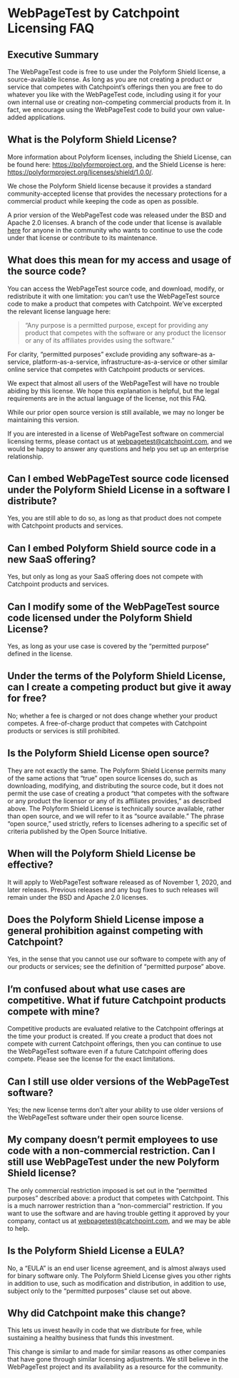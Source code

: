 # WebPageTest by Catchpoint Licensing FAQ 

## Executive Summary
The WebPageTest code is free to use under the Polyform Shield license, a source-available license. As long as you are not creating a product or service that competes with Catchpoint’s offerings then you are free to do whatever you like with the WebPageTest code, including using it for your own internal use or creating non-competing commercial products from it. In fact, we encourage using the WebPageTest code to build your own value-added applications.  

## What is the Polyform Shield License? 

More information about Polyform licenses, including the Shield License, can be found here: https://polyformproject.org, and the Shield License is here: https://polyformproject.org/licenses/shield/1.0.0/.  

We chose the Polyform Shield license because it provides a standard community-accepted license that provides the necessary protections for a commercial product while keeping the code as open as possible. 

A prior version of the WebPageTest code was released under the BSD and Apache 2.0 licenses.  A branch of the code under that license is available [here](https://github.com/WPO-Foundation/wptagent/tree/apache) for anyone in the community who wants to continue to use the code under that license or contribute to its maintenance. 

## What does this mean for my access and usage of the source code? 

You can access the WebPageTest source code, and download, modify, or redistribute it with one limitation: you can’t use the WebPageTest source code to make a product that competes with Catchpoint. We’ve excerpted the relevant license language here: 

> “Any purpose is a permitted purpose, except for providing any product that competes with the software or any product the licensor or any of its affiliates provides using the software.” 

For clarity, “permitted purposes” exclude providing any software-as a-service, platform-as-a-service, infrastructure-as-a-service or other similar online service that competes with Catchpoint products or services. 

We expect that almost all users of the WebPageTest will have no trouble abiding by this license. We hope this explanation is helpful, but the legal requirements are in the actual language of the license, not this FAQ.  

While our prior open source version is still available, we may no longer be maintaining this version. 

If you are interested in a license of WebPageTest software on commercial licensing terms, please contact us at [webpagetest@catchpoint.com](mailto:webpagetest@catchpoint.com), and we would be happy to answer any questions and help you set up an enterprise relationship. 

## Can I embed WebPageTest source code licensed under the Polyform Shield License in a software I distribute? 

Yes, you are still able to do so, as long as that product does not compete with Catchpoint products and services. 

## Can I embed Polyform Shield source code in a new SaaS offering? 

Yes, but only as long as your SaaS offering does not compete with Catchpoint products and services.

## Can I modify some of the WebPageTest source code licensed under the Polyform Shield License? 

Yes, as long as your use case is covered by the “permitted purpose” defined in the license. 

## Under the terms of the Polyform Shield License, can I create a competing product but give it away for free? 

No; whether a fee is charged or not does change whether your product competes. A free-of-charge product that competes with Catchpoint products or services is still prohibited.  

## Is the Polyform Shield License open source? 

They are not exactly the same. The Polyform Shield License permits many of the same actions that “true” open source licenses do, such as downloading, modifying, and distributing the source code, but it does not permit the use case of creating a product “that competes with the software or any product the licensor or any of its affiliates provides,” as described above. The Polyform Shield License is technically source available, rather than open source, and we will refer to it as “source available.” The phrase “open source,” used strictly, refers to licenses adhering to a specific set of criteria published by the Open Source Initiative. 

## When will the Polyform Shield License be effective? 

It will apply to WebPageTest software released as of November 1, 2020, and later releases. Previous releases and any bug fixes to such releases will remain under the BSD and Apache 2.0 licenses. 

## Does the Polyform Shield License impose a general prohibition against competing with Catchpoint? 

Yes, in the sense that you cannot use our software to compete with any of our products or services; see the definition of “permitted purpose” above. 

## I’m confused about what use cases are competitive. What if future Catchpoint products compete with mine? 

Competitive products are evaluated relative to the Catchpoint offerings at the time your product is created. If you create a product that does not compete with current Catchpoint offerings, then you can continue to use the WebPageTest software even if a future Catchpoint offering does compete. Please see the license for the exact limitations. 

## Can I still use older versions of the WebPageTest software? 

Yes; the new license terms don’t alter your ability to use older versions of the WebPageTest software under their open source license.  

## My company doesn’t permit employees to use code with a non-commercial restriction. Can I still use WebPageTest under the new Polyform Shield license? 

The only commercial restriction imposed is set out in the “permitted purposes” described above: a product that competes with Catchpoint. This is a much narrower restriction than a “non-commercial” restriction. If you want to use the software and are having trouble getting it approved by your company, contact us at [webpagetest@catchpoint.com](mailto:webpagetest@catchpoint.com), and we may be able to help. 

## Is the Polyform Shield License a EULA? 

No, a “EULA” is an end user license agreement, and is almost always used for binary software only.  The Polyform Shield License gives you other rights in addition to use, such as modification and distribution, in addition to use, subject only to the “permitted purposes” clause set out above. 

## Why did Catchpoint make this change? 

This lets us invest heavily in code that we distribute for free, while sustaining a healthy business that funds this investment.  

This change is similar to and made for similar reasons as other companies that have gone through similar licensing adjustments. We still believe in the WebPageTest project and its availability as a resource for the community.  